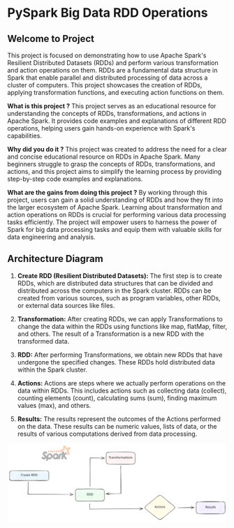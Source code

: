 # PySpark Big Data RDD Operations

## Welcome to Project
This project is focused on demonstrating how to use Apache Spark's Resilient Distributed Datasets (RDDs) and perform various transformation and action operations on them. RDDs are a fundamental data structure in Spark that enable parallel and distributed processing of data across a cluster of computers. This project showcases the creation of RDDs, applying transformation functions, and executing action functions on them.

**What is this project ?** 
This project serves as an educational resource for understanding the concepts of RDDs, transformations, and actions in Apache Spark. It provides code examples and explanations of different RDD operations, helping users gain hands-on experience with Spark's capabilities.

**Why did you do it ?** 
This project was created to address the need for a clear and concise educational resource on RDDs in Apache Spark. Many beginners struggle to grasp the concepts of RDDs, transformations, and actions, and this project aims to simplify the learning process by providing step-by-step code examples and explanations.

**What are the gains from doing this project ?**
By working through this project, users can gain a solid understanding of RDDs and how they fit into the larger ecosystem of Apache Spark. Learning about transformation and action operations on RDDs is crucial for performing various data processing tasks efficiently. The project will empower users to harness the power of Spark for big data processing tasks and equip them with valuable skills for data engineering and analysis.

## Architecture Diagram
1. **Create RDD (Resilient Distributed Datasets):** The first step is to create RDDs, which are distributed data structures that can be divided and distributed across the computers in the Spark cluster. RDDs can be created from various sources, such as program variables, other RDDs, or external data sources like files.

2. **Transformation:** After creating RDDs, we can apply Transformations to change the data within the RDDs using functions like map, flatMap, filter, and others. The result of a Transformation is a new RDD with the transformed data.

3. **RDD:** After performing Transformations, we obtain new RDDs that have undergone the specified changes. These RDDs hold distributed data within the Spark cluster.

4. **Actions:** Actions are steps where we actually perform operations on the data within RDDs. This includes actions such as collecting data (collect), counting elements (count), calculating sums (sum), finding maximum values (max), and others.

5. **Results:** The results represent the outcomes of the Actions performed on the data. These results can be numeric values, lists of data, or the results of various computations derived from data processing.

![image](Img/Architecture-Diagram.svg)
